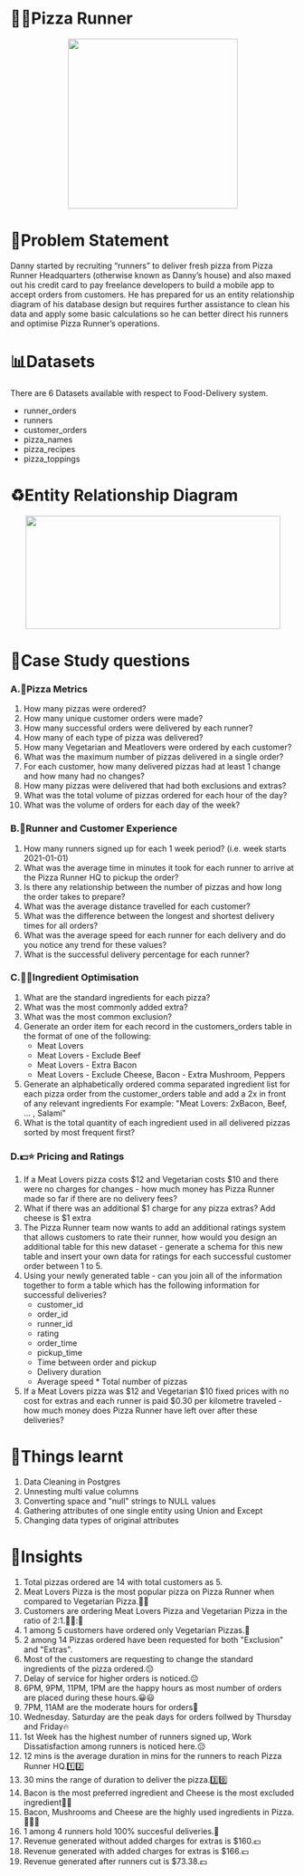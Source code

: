 # 🍕🛵Pizza Runner
<p align = "center">
<img width="300" height="300" src = "https://user-images.githubusercontent.com/81607668/127271856-3c0d5b4a-baab-472c-9e24-3c1e3c3359b2.png"> 
</p>

# 🔢Problem Statement
Danny started by recruiting “runners” to deliver fresh pizza from Pizza Runner Headquarters (otherwise known as Danny’s house) and also maxed out his credit card to pay freelance developers to build a mobile app to accept orders from customers. He has prepared for us an entity relationship diagram of his database design but requires further assistance to clean his data and apply some basic calculations so he can better direct his runners and optimise Pizza Runner’s operations.

# 📊Datasets
There are 6 Datasets available with respect to Food-Delivery system.
* runner_orders
* runners
* customer_orders
* pizza_names
* pizza_recipes
* pizza_toppings

# ♻️Entity Relationship Diagram
<p align = "center">
<img src = "https://github.com/KavetiShivanjali/8-Week-SQL-Challenge-Data-with-Danny/assets/30626886/06b7e81c-7dbf-4da3-8b54-abf8ceee8e49.png" width="450" height="200">
</p>

# 🤔Case Study questions
<h3> A.🍕Pizza Metrics </h3>
          
   1. How many pizzas were ordered?
   2. How many unique customer orders were made?
   3. How many successful orders were delivered by each runner?
   4. How many of each type of pizza was delivered?
   5. How many Vegetarian and Meatlovers were ordered by each customer?
   6. What was the maximum number of pizzas delivered in a single order?
   7. For each customer, how many delivered pizzas had at least 1 change and how many had no changes?
   8. How many pizzas were delivered that had both exclusions and extras?
   9. What was the total volume of pizzas ordered for each hour of the day?
   10. What was the volume of orders for each day of the week?
    
 <h3> B.🛃Runner and Customer Experience</h3>
 
   1. How many runners signed up for each 1 week period? (i.e. week starts 2021-01-01)
   2. What was the average time in minutes it took for each runner to arrive at the Pizza Runner HQ to pickup the order?
   3. Is there any relationship between the number of pizzas and how long the order takes to prepare?
   4. What was the average distance travelled for each customer?
   5. What was the difference between the longest and shortest delivery times for all orders?
   6. What was the average speed for each runner for each delivery and do you notice any trend for these values?
   7. What is the successful delivery percentage for each runner?
 
 <h3> C.🥩🥔Ingredient Optimisation</h3>
 
   1. What are the standard ingredients for each pizza?
   2. What was the most commonly added extra?
   3. What was the most common exclusion?
   4. Generate an order item for each record in the customers_orders table in the format of one of the following:
      * Meat Lovers
      * Meat Lovers - Exclude Beef
      * Meat Lovers - Extra Bacon
      * Meat Lovers - Exclude Cheese, Bacon - Extra Mushroom, Peppers
   5. Generate an alphabetically ordered comma separated ingredient list for each pizza order from the customer_orders table and add a 2x in front of any  relevant ingredients
For example: "Meat Lovers: 2xBacon, Beef, ... , Salami"
   6. What is the total quantity of each ingredient used in all delivered pizzas sorted by most frequent first?
 
 <h3> D.💵⭐ Pricing and Ratings</h3>
  
   1. If a Meat Lovers pizza costs $12 and Vegetarian costs $10 and there were no charges for changes - how much money has Pizza Runner made so far if there are no delivery fees?
   2. What if there was an additional $1 charge for any pizza extras?
      Add cheese is $1 extra
   3. The Pizza Runner team now wants to add an additional ratings system that allows customers to rate their runner, how would you design an additional table for this new dataset - generate a schema for this new table and insert your own data for ratings for each successful customer order between 1 to 5.
   4. Using your newly generated table - can you join all of the information together to form a table which has the following information for successful deliveries?
      * customer_id
      * order_id
      * runner_id
      * rating
      * order_time
      * pickup_time
      * Time between order and pickup
      * Delivery duration
      * Average speed
     * Total number of pizzas
  5. If a Meat Lovers pizza was $12 and Vegetarian $10 fixed prices with no cost for extras and each runner is paid $0.30 per kilometre traveled - how much money does Pizza Runner have left over after these deliveries?
  
# 📝Things learnt
 1. Data Cleaning in Postgres
 2. Unnesting multi value columns
 3. Converting space and "null" strings to NULL values
 4. Gathering attributes of one single entity using Union and Except
 5. Changing data types of original attributes

# 🤨Insights
 1. Total pizzas ordered are 14 with total customers as 5.
 2. Meat Lovers Pizza is the most popular pizza on Pizza Runner when compared to Vegetarian Pizza.🥩🔥
 3. Customers are ordering Meat Lovers Pizza and Vegetarian Pizza in the ratio of 2:1.🥩🥩:🥕
 4. 1 among 5 customers have ordered only Vegetarian Pizzas.🥕
 5. 2 among 14 Pizzas ordered have been requested for both "Exclusion" and "Extras".
 6. Most of the customers are requesting to change the standard ingredients of the pizza ordered.😔
 7. Delay of service for higher orders is noticed.😔
 8. 6PM, 9PM, 11PM, 1PM are the happy hours as most number of orders are placed during these hours.😀😃
 9. 7PM, 11AM are the moderate hours for orders🙂
 10. Wednesday. Saturday are the peak days for orders follwed by Thursday and Friday🔥
 11. 1st Week has the highest number of runners signed up, Work Dissatisfaction among runners is noticed here.😔
 12. 12 mins is the average duration in mins for the runners to reach Pizza Runner HQ.1️⃣2️⃣
 13. 30 mins the range of duration to deliver the pizza.3️⃣0️⃣
 14. Bacon is the most preferred ingredient and Cheese is the most excluded ingredient🥓🧀
 15. Bacon, Mushrooms and Cheese are the highly used ingredients in Pizza.🥓🍄🧀
 16. 1 among 4 runners hold 100% succesful deliveries.🔢
 17. Revenue generated without added charges for extras is $160.💵
 18. Revenue generated with added charges for extras is $166.💵
 19. Revenue generated after runners cut is $73.38.💵  
  

   
